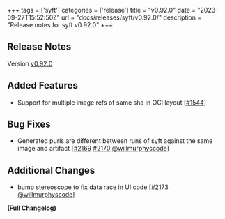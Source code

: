 +++
tags = ['syft']
categories = ['release']
title = "v0.92.0"
date = "2023-09-27T15:52:50Z"
url = "docs/releases/syft/v0.92.0/"
description = "Release notes for syft v0.92.0"
+++

## Release Notes

Version [v0.92.0](https://github.com/anchore/syft/releases/tag/v0.92.0)

## Added Features

- Support for multiple image refs of same sha in OCI layout [[#1544](https://github.com/anchore/syft/issues/1544)]

## Bug Fixes

- Generated purls are different between runs of syft against the same image and artifact [[#2169](https://github.com/anchore/syft/issues/2169) [#2170](https://github.com/anchore/syft/pull/2170) [@willmurphyscode](https://github.com/willmurphyscode)]

## Additional Changes

- bump stereoscope to fix data race in UI code [[#2173](https://github.com/anchore/syft/pull/2173) [@willmurphyscode](https://github.com/willmurphyscode)]

**[(Full Changelog)](https://github.com/anchore/syft/compare/v0.91.0...v0.92.0)**

